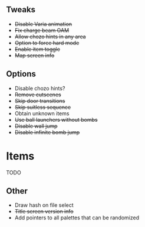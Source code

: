 ## Tweaks

- ~~Disable Varia animation~~
- ~~Fix charge beam OAM~~
- ~~Allow chozo hints in any area~~
- ~~Option to force hard mode~~
- ~~Enable item toggle~~
- ~~Map screen info~~

## Options
- Disable chozo hints?
- ~~Remove cutscenes~~
- ~~Skip door transitions~~
- ~~Skip suitless sequence~~
- Obtain unknown items
- ~~Use ball launchers without bombs~~
- ~~Disable wall jump~~
- ~~Disable infinite bomb jump~~

# Items

TODO

## Other

- Draw hash on file select
- ~~Title screen version info~~
- Add pointers to all palettes that can be randomized
